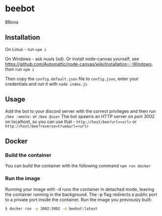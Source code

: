 # beebot
BBona

## Installation
On Linux - run `npm i`

On Windows - ask nuuls (xd).
Or install node-canvas yourself, see https://github.com/Automattic/node-canvas/wiki/Installation---Windows, then run `npm i`


Then copy the `config.default.json` file to `config.json`, enter your credentials and run it with `node index.js`

## Usage
Add the bot to your discord server with the correct privileges and then run `/bee :emote:` or `/bee @user`
The bot spawns an HTTP server on port 3002 on localhost, so you can use that - `http://host/bee?url=<url>` or `http://host/bee?reverse=true&url=<url>`

## Docker

### Build the container
You can build the container with the following command `npm run docker`

### Run the image
Running your image with -d runs the container in detached mode, leaving the container running in the background. The -p flag redirects a public port to a private port inside the container. Run the image you previously built:
```bash
$ docker run -p 3002:3002 -d beebot:latest
```